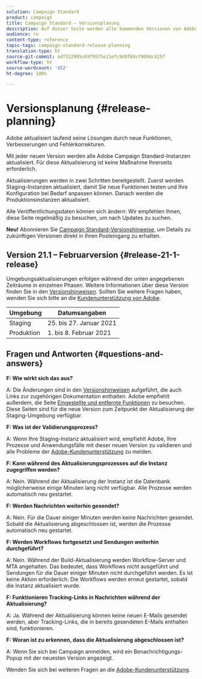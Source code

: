 ```yaml
---
solution: Campaign Standard
product: campaign
title: Campaign Standard – Versionsplanung
description: Auf dieser Seite werden alle kommenden Versionen von Adobe Campaign Standard aufgelistet.
audience: rn
content-type: reference
topic-tags: campaign-standard-release-planning
translation-type: ht
source-git-commit: ad7322905c69f9575e11efc9d8f68cf909dc425f
workflow-type: ht
source-wordcount: '452'
ht-degree: 100%

---
```



# Versionsplanung {#release-planning}

Adobe aktualisiert laufend seine Lösungen durch neue Funktionen, Verbesserungen und Fehlerkorrekturen.

Mit jeder neuen Version werden alle Adobe Campaign Standard-Instanzen aktualisiert. Für diese Aktualisierung ist keine Maßnahme Ihrerseits erforderlich.

Aktualisierungen werden in zwei Schritten bereitgestellt. Zuerst werden Staging-Instanzen aktualisiert, damit Sie neue Funktionen testen und Ihre Konfiguration bei Bedarf anpassen können. Danach werden die Produktionsinstanzen aktualisiert.

Alle Veröffentlichungsdaten können sich ändern: Wir empfehlen Ihnen, diese Seite regelmäßig zu besuchen, um nach Updates zu suchen.

**Neu!** Abonnieren Sie [Campaign Standard-Versionshinweise](http://amc-mkt-prod1-t.adobe-campaign.com/lp/LP25?service=%40rZ5cqp2DgNzrgz0alKPInakNbPSTeJYozZYnS7Wbs802u4GlISkHZX4omtK00nAU6xzZ6luEWQzr7kQ9pkCwJYumWkU), um Details zu zukünftigen Versionen direkt in Ihren Posteingang zu erhalten.

## Version 21.1 – Februarversion {#release-21-1-release}

Umgebungsaktualisierungen erfolgen während der unten angegebenen Zeiträume in einzelnen Phasen. Weitere Informationen über diese Version finden Sie in den [Versionshinweisen](../../rn/using/release-notes.md). Sollten Sie weitere Fragen haben, wenden Sie sich bitte an die [Kundenunterstützung von Adobe](https://helpx.adobe.com/de/enterprise/using/support-for-experience-cloud.html).

<table>
 <thead>
  <tr>
   <th> Umgebung<br /> </th>
   <th> Datumsangaben<br /> </th>
  </tr>
 </thead>
 <tbody>
  <tr>
   <td>Staging<br /> </td>
   <td>25. bis 27. Januar 2021<br /> </td>
  </tr>
  <tr>
   <td> Produktion<br /> </td>
   <td>1. bis 8. Februar 2021<br /> </td>
  </tr>
 </tbody>
</table>

## Fragen und Antworten {#questions-and-answers}

**F: Wie wirkt sich das aus?**

A: Die Änderungen sind in den [Versionshinweisen](../../rn/using/release-notes.md) aufgeführt, die auch Links zur zugehörigen Dokumentation enthalten. Adobe empfiehlt außerdem, die Seite [Eingestellte und entfernte Funktionen](../../rn/using/deprecated-features.md) zu besuchen. Diese Seiten sind für die neue Version zum Zeitpunkt der Aktualisierung der Staging-Umgebung verfügbar.

**F: Was ist der Validierungsprozess?**

A: Wenn Ihre Staging-Instanz aktualisiert wird, empfiehlt Adobe, Ihre Prozesse und Anwendungsfälle mit dieser neuen Version zu validieren und alle Probleme der [Adobe-Kundenunterstützung](https://helpx.adobe.com/de/enterprise/using/support-for-experience-cloud.html) zu melden.

**F: Kann während des Aktualisierungsprozesses auf die Instanz zugegriffen werden?**

A: Nein. Während der Aktualisierung der Instanz ist die Datenbank möglicherweise einige Minuten lang nicht verfügbar. Alle Prozesse werden automatisch neu gestartet.

**F: Werden Nachrichten weiterhin gesendet?**

A: Nein. Für die Dauer einiger Minuten werden keine Nachrichten gesendet. Sobald die Aktualisierung abgeschlossen ist, werden die Prozesse automatisch neu gestartet.

**F: Werden Workflows fortgesetzt und Sendungen weiterhin durchgeführt?**

A: Nein. Während der Build-Aktualisierung werden Workflow-Server und MTA angehalten. Das bedeutet, dass Workflows nicht ausgeführt und Sendungen für die Dauer einiger Minuten nicht durchgeführt werden. Es ist keine Aktion erforderlich: Die Workflows werden erneut gestartet, sobald die Instanz aktualisiert wurde.

**F: Funktionieren Tracking-Links in Nachrichten während der Aktualisierung?**

A: Ja. Während der Aktualisierung können keine neuen E-Mails gesendet werden, aber Tracking-Links, die in bereits gesendeten E-Mails enthalten sind, funktionieren.

**F: Woran ist zu erkennen, dass die Aktualisierung abgeschlossen ist?**

A: Wenn Sie sich bei Campaign anmelden, wird ein Benachrichtigungs-Popup mit der neuesten Version angezeigt.

Wenden Sie sich bei weiteren Fragen an die [Adobe-Kundenunterstützung](https://helpx.adobe.com/de/enterprise/using/support-for-experience-cloud.html).
